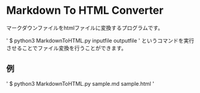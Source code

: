 # Markdown To HTML Converter
マークダウンファイルをhtmlファイルに変換するプログラムです。

'
$ python3 MarkdownToHTML.py inputfile outputfile
'
というコマンドを実行させることでファイル変換を行うことができます。

## 例
' 
$ python3 MarkdownToHTML.py sample.md sample.html 
'
